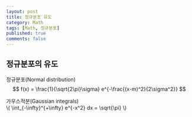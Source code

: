 ```yaml
---
layout: post
title: 정규분포 유도
category: Math
tags: [Math, 정규분포]
published: true
comments: false
---
```


정규분포의 유도
-------------

정규분포(Normal distribution)  
$$ f(x) = \frac{1}{\sqrt{2\pi}\sigma} e^{-\frac{(x-m)^2}{2\sigma^2}} $$

가우스적분(Gaussian integrals)  
\\( \int\_{-\infty}^{+\infty} e^{-x^2} dx = \sqrt{\pi} \\)

